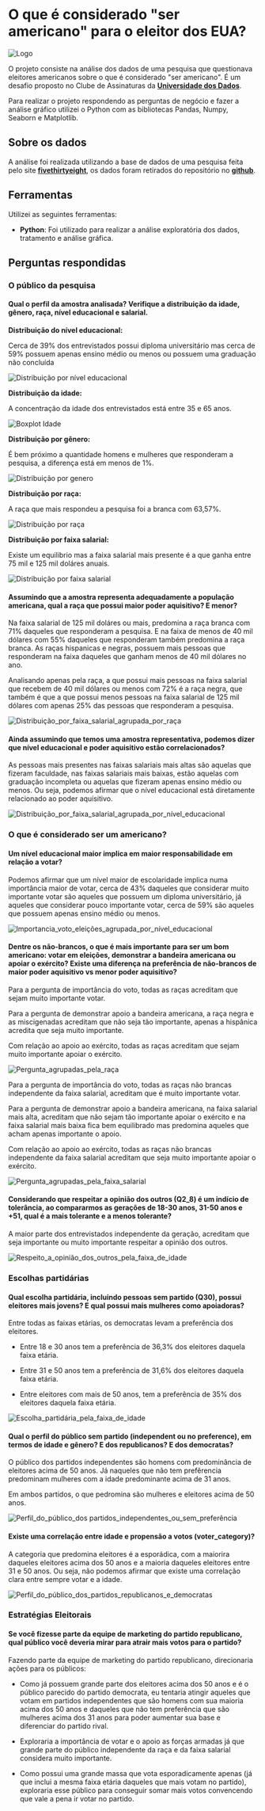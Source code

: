# O que é considerado "ser americano" para o eleitor dos EUA?

![Logo](/assets/logo.jpg)

O projeto consiste na análise dos dados de uma pesquisa que questionava eleitores americanos sobre o que é considerado "ser americano". É um desafio proposto no Clube de Assinaturas da **[Universidade dos Dados](https://universidadedosdados.com)**.

Para realizar o projeto respondendo as perguntas de negócio e fazer a análise gráfico utilizei o Python com as bibliotecas Pandas, Numpy, Seaborn e Matplotlib.

## Sobre os dados

A análise foi realizada utilizando a base de dados de uma pesquisa feita pelo site **[fivethirtyeight](https://projects.fivethirtyeight.com/polls/)**, os dados foram retirados do repositório no **[github](https://github.com/fivethirtyeight/data/blob/master/non-voters/nonvoters_data.csv)**.

## Ferramentas

Utilizei as seguintes ferramentas:

- **Python**: Foi utilizado para realizar a análise exploratória dos dados, tratamento e análise gráfica.

## Perguntas respondidas

### O público da pesquisa

#### **Qual o perfil da amostra analisada? Verifique a distribuição da idade, gênero, raça, nível educacional e salarial.**

**Distribuição do nível educacional:**

Cerca de 39% dos entrevistados possui diploma universitário mas cerca de 59% possuem apenas ensino médio ou menos ou possuem uma graduação não concluída

![Distribuição por nível educacional](/assets/Distribuição_por_nível_educacional.png)

**Distribuição da idade:**

A concentração da idade dos entrevistados está entre 35 e 65 anos.

![Boxplot Idade](/assets/Boxplot_idade.png)

**Distribuição por gênero:**

É bem próximo a quantidade homens e mulheres que responderam a pesquisa, a diferença está em menos de 1%.

![Distribuição por genero](/assets/Distribuição_por_genero.png)

**Distribuição por raça:**

A raça que mais respondeu a pesquisa foi a branca com 63,57%.

![Distribuição por raça](/assets/Distribuição_por_raça.png)

**Distribuição por faixa salarial:**

Existe um equilibrio mas a faixa salarial mais presente é a que ganha entre 75 mil e 125 mil doláres anuais.

![Distribuição por faixa salarial](/assets/Distribuição_por_faixa_salarial.png)

#### **Assumindo que a amostra representa adequadamente a população americana, qual a raça que possui maior poder aquisitivo? E menor?**

Na faixa salarial de 125 mil doláres ou mais, predomina a raça branca com 71% daqueles que responderam a pesquisa. E na faixa de menos de 40 mil dólares com 55% daqueles que responderam também predomina a raça branca. As raças hispanicas e negras, possuem mais pessoas que responderam na faixa daqueles que ganham menos de 40 mil dólares no ano.

Analisando apenas pela raça, a que possui mais pessoas na faixa salarial que recebem de 40 mil dólares ou menos com 72% é a raça negra, que também é que a que possui menos pessoas na faixa salarial de 125 mil dólares com apenas 25% das pessoas que responderam a pesquisa.

![Distribuição_por_faixa_salarial_agrupada_por_raça](/assets/Distribuição_por_faixa_salarial_agrupada_por_raça.png)

#### **Ainda assumindo que temos uma amostra representativa, podemos dizer que nível educacional e poder aquisitivo estão correlacionados?**

As pessoas mais presentes nas faixas salariais mais altas são aquelas que fizeram faculdade, nas faixas salariais mais baixas, estão aquelas com graduação incompleta ou aquelas que fizeram apenas ensino médio ou menos. Ou seja, podemos afirmar que o nível educacional está diretamente relacionado ao poder aquisitivo.

![Distribuição_por_faixa_salarial_agrupada_por_nível_educacional](/assets/Distribuição_por_faixa_salarial_agrupada_por_nível_educacional.png)

### O que é considerado ser um americano?

#### **Um nível educacional maior implica em maior responsabilidade em relação a votar?**

Podemos afirmar que um nível maior de escolaridade implica numa importância maior de votar, cerca de 43% daqueles que considerar muito importante votar são aqueles que possuem um diploma universitário, já aqueles que considerar pouco importante votar, cerca de 59% são aqueles que possuem apenas ensino médio ou menos.

![Importancia_voto_eleições_agrupada_por_nível_educacional](/assets/Importancia_voto_eleições_agrupada_por_nível_educacional.png)

#### **Dentre os não-brancos, o que é mais importante para ser um bom americano: votar em eleições, demonstrar a bandeira americana ou apoiar o exército? Existe uma diferença na preferência de não-brancos de maior poder aquisitivo vs menor poder aquisitivo?**

Para a pergunta de importância do voto, todas as raças acreditam que sejam muito importante votar.

Para a pergunta de demonstrar apoio a bandeira americana, a raça negra e as miscigenadas acreditam que não seja tão importante, apenas a hispânica acredita que seja muito importante.

Com relação ao apoio ao exército, todas as raças acreditam que sejam muito importante apoiar o exército.

![Pergunta_agrupadas_pela_raça](/assets/Pergunta_agrupadas_pela_raça.png)

Para a pergunta de importância do voto, todas as raças não brancas independente da faixa salarial, acreditam que é muito importante votar.

Para a pergunta de demonstrar apoio a bandeira americana, na faixa salarial mais alta, acreditam que não sejam tão importante apoiar o exército e na faixa salarial mais baixa fica bem equilibrado mas predomina aqueles que acham apenas importante o apoio.

Com relação ao apoio ao exército, todas as raças não brancas independente da faixa salarial acreditam que seja muito importante apoiar o exército.

![Pergunta_agrupadas_pela_faixa_salarial](/assets/Pergunta_agrupadas_pela_faixa_salarial.png)

#### **Considerando que respeitar a opinião dos outros (Q2_8) é um indício de tolerância, ao compararmos as gerações de 18-30 anos, 31-50 anos e +51, qual é a mais tolerante e a menos tolerante?**

A maior parte dos entrevistados independente da geração, acreditam que seja importante ou muito importante respeitar a opinião dos outros.

![Respeito_a_opinião_dos_outros_pela_faixa_de_idade](/assets/Respeito_a_opinião_dos_outros_pela_faixa_de_idade.png)

### Escolhas partidárias

#### **Qual escolha partidária, incluindo pessoas sem partido (Q30), possui eleitores mais jovens? E qual possui mais mulheres como apoiadoras?**

Entre todas as faixas etárias, os democratas levam a preferência dos eleitores.

- Entre 18 e 30 anos tem a preferência de 36,3% dos eleitores daquela faixa etária.

- Entre 31 e 50 anos tem a preferência de 31,6% dos eleitores daquela faixa etária.

- Entre eleitores com mais de 50 anos, tem a preferência de 35% dos eleitores daquela faixa etária.

![Escolha_partidária_pela_faixa_de_idade](/assets/Escolha_partidária_pela_faixa_de_idade.png)

#### **Qual o perfil do público sem partido (independent ou no preference), em termos de idade e gênero? E dos republicanos? E dos democratas?**

O público dos partidos independentes são homens com predominância de eleitores acima de 50 anos. Já naqueles que não tem prefêrencia predominam mulheres com a idade predominante acima de 31 anos.

Em ambos partidos, o que pedromina são mulheres e eleitores acima de 50 anos.

![Perfil_do_público_dos partidos_independentes_ou_sem_preferência](/assets/Perfil_do_público_dos_partidos_independentes_ou_sem_preferência.png)

#### **Existe uma correlação entre idade e propensão a votos (voter_category)?**

A categoria que predomina eleitores é a esporádica, com a maiorira daqueles eleitores acima dos 50 anos e a maioria daqueles eleitores entre 31 e 50 anos. Ou seja, não podemos afirmar que existe uma correlação clara entre sempre votar e a idade.

![Perfil_do_público_dos_partidos_republicanos_e_democratas](/assets/Perfil_do_público_dos_partidos_republicanos_e_democratas.png)

### Estratégias Eleitorais

#### **Se você fizesse parte da equipe de marketing do partido republicano, qual público você deveria mirar para atrair mais votos para o partido?**

Fazendo parte da equipe de marketing do partido republicano, direcionaria ações para os públicos:

- Como já possuem grande parte dos eleitores acima dos 50 anos e é o público parecido do partido democrata, eu tentaria atingir aqueles que votam em partidos independentes que são homens com sua maioria acima dos 50 anos e daqueles que não tem preferência que são mulheres acima dos 31 anos para poder aumentar sua base e diferenciar do partido rival.

- Exploraria a importância de votar e o apoio as forças armadas já que grande parte do público independente da raça e da faixa salarial considera muito importante.

- Como possui uma grande massa que vota esporadicamente apenas (já que inclui a mesma faixa etária daqueles que mais votam no partido), exploraria esse público para conseguir somar mais votos convencendo que vale a pena ir votar no partido.
